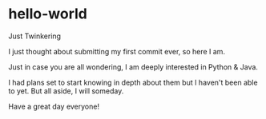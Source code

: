 # hello-world

Just Twinkering 

I just thought about submitting my first commit ever, so here I am.

Just in case you are all wondering, I am deeply interested in Python & Java.

I had plans set to start knowing in depth about them but I haven't been able to yet. But all aside, I will someday.

Have a great day everyone!
